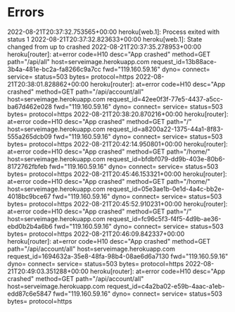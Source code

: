 # Errors



2022-08-21T20:37:32.753565+00:00 heroku[web.1]: Process exited with status 1
2022-08-21T20:37:32.823633+00:00 heroku[web.1]: State changed from up to crashed
2022-08-21T20:37:35.278953+00:00 heroku[router]: at=error code=H10 desc="App crashed" method=GET path="/api/all" host=serveimage.herokuapp.com request_id=13b88ace-3b4a-481e-bc2a-fa8266c9a7cc fwd="119.160.59.16" dyno= connect= service= status=503 bytes= protocol=https
2022-08-21T20:38:01.828862+00:00 heroku[router]: at=error code=H10 desc="App crashed" method=GET path="/api/account/all" host=serveimage.herokuapp.com request_id=42ee0f3f-77e5-4437-a5cc-ba67d462e028 fwd="119.160.59.16" dyno= connect= service= status=503 bytes= protocol=https
2022-08-21T20:38:20.870216+00:00 heroku[router]: at=error code=H10 desc="App crashed" method=GET path="/" host=serveimage.herokuapp.com request_id=a8200a22-1375-44a1-8f83-555a265dcb09 fwd="119.160.59.16" dyno= connect= service= status=503 bytes= protocol=https
2022-08-21T20:42:14.950801+00:00 heroku[router]: at=error code=H10 desc="App crashed" method=GET path="/home/" host=serveimage.herokuapp.com request_id=bfdbf079-dd9b-403e-80b6-8172762fbfeb fwd="119.160.59.16" dyno= connect= service= status=503 bytes= protocol=https
2022-08-21T20:45:46.153321+00:00 heroku[router]: at=error code=H10 desc="App crashed" method=GET path="/home/" host=serveimage.herokuapp.com request_id=05e3ae1b-0e1d-4a4c-bb2e-4018bc9bce67 fwd="119.160.59.16" dyno= connect= service= status=503 bytes= protocol=https
2022-08-21T20:45:52.910231+00:00 heroku[router]: at=error code=H10 desc="App crashed" method=GET path="/" host=serveimage.herokuapp.com request_id=fc96c5f3-f4f5-4d9b-ae36-ebd0b2b4a6b6 fwd="119.160.59.16" dyno= connect= service= status=503 bytes= protocol=https
2022-08-21T20:46:09.842337+00:00 heroku[router]: at=error code=H10 desc="App crashed" method=GET path="/api/account/all" host=serveimage.herokuapp.com request_id=1694632a-35e8-48fa-98b4-08ae6d6a7130 fwd="119.160.59.16" dyno= connect= service= status=503 bytes= protocol=https
2022-08-21T20:49:03.351288+00:00 heroku[router]: at=error code=H10 desc="App crashed" method=GET path="/api/account/all" host=serveimage.herokuapp.com request_id=c4a2ba02-e59b-4aac-a1eb-edd87c6e5847 fwd="119.160.59.16" dyno= connect= service= status=503 bytes= protocol=https
